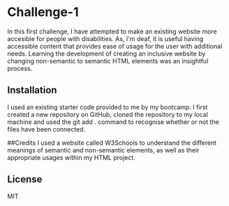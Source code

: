 # Challenge-1

In this first challenge, I have attempted to make an existing website more accesible for people with disabilities. 
As, I'm deaf, it is useful having accessible content that provides ease of usage for the user with additional needs. 
Learning the development of creating an inclusive website by changing non-semantic to semantic HTML elements was an insightful process.

## Installation
I used an existing starter code provided to me by my bootcamp. I first created a new repository on GitHub, cloned the repository to my local machine and used the git add . command to recognise whether or not the files have been connected.
 
##Credits
I used a website called W3Schools to understand the different meanings of semantic and non-semantic elements, as well as their appropriate usages within my HTML project.

## License
MIT
